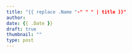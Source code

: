 ```yaml
---
title: "{{ replace .Name "-" " " | title }}"
author:
date: {{ .Date }}
draft: true
thumbnail: ""
type: post
---
```

